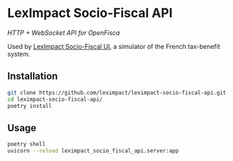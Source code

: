 # LexImpact Socio-Fiscal API

_HTTP + WebSocket API for OpenFisca_

Used by [LexImpact Socio-Fiscal UI](https://github.com/leximpact/leximpact-socio-fiscal-ui), a simulator of the French tax-benefit system.

## Installation

```bash
git clone https://github.com/leximpact/leximpact-socio-fiscal-api.git
cd leximpact-socio-fiscal-api/
poetry install
```

## Usage

```bash
poetry shell
uvicorn --reload leximpact_socio_fiscal_api.server:app
```
